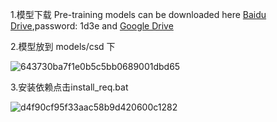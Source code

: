 1.模型下载
Pre-training models can be downloaded here [Baidu Drive](https://pan.baidu.com/s/1C7K4xk5W0X65yUQh41AmfQ),password: 1d3e and [Google Drive](https://drive.google.com/drive/folders/1pvSgkpsb7k6Ph1_oCmFkMQZPgL7PaTO0?usp=drive_link)

2.模型放到 models/csd 下

![643730ba7f1e0b5c5bb0689001dbd65](https://github.com/StartHua/Comfyui_CSDMT_CXH/assets/22284244/63a24ea3-8426-425b-9ca4-1e33e3733901)


3.安装依赖点击install_req.bat

![d4f90cf95f33aac58b9d420600c1282](https://github.com/StartHua/Comfyui_CSDMT_CXH/assets/22284244/f8fb051c-5597-45ba-af59-4f1169541a6c)
